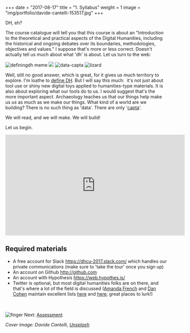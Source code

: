 +++
date = "2017-08-17"
title = "1. Syllabus"
weight = 1
image = "img/portfolio/davide-cantelli-153517.jpg"
+++

DH, eh? <!--more-->

The course catalogue will tell you that this course is about an "Introduction to the theoretical and practical aspects of the Digital Humanities, including the historical and ongoing debates over its boundaries, methodologies, objectives and values." I suppose that's more or less correct. Doesn't actually tell us much about what 'dh' is about. Let us turn to the web:

![definingdh meme](http://blogs.ucl.ac.uk/definingdh/files/2013/11/i-do-digital-humanities.jpg)
![](http://40.media.tumblr.com/tumblr_lu0uq3612l1r5i95zo1_400.jpg)
![data-capta][2]
![lizard](http://blogs.ucl.ac.uk/definingdh/files/2013/11/lizard.jpg)

Well, still no good answer, which is great, for it gives us much territory to explore. I'm loathe to [define DH](https://twitter.com/definingdh). But I will say this much:  it's not just about tool use or shiny new digital toys applied to humanities-type materials. It is also about exploring what our tools do to us. I would suggest that's the more important aspect. Archaeology teaches us that our things help make us *us* as much as we make our things. What kind of a world are we building? There is no such thing as 'data'. There are only '[capta](http://www.digitalhumanities.org/dhq/vol/5/1/000091/000091.html)'.

We will read, and we will make. We will build!

Let us begin.

<iframe width="560" height="315" src="https://www.youtube.com/embed/552XZy7MFRg" frameborder="0" allowfullscreen></iframe>

## Required materials

+ A free account for Slack <https://dhcu-2017.slack.com/> which handles our
    private communications (make sure to 'take the tour' once you sign up)
+ An account on Github <http://github.com>
+ An account with Hypothesis <https://web.hypothes.is/>
+ Twitter is optional, but most digital humanities folks are on there,
    and that's where a lot of the field is discussed ([Amanda French](https://twitter.com/amandafrench/) and [Dan
    Cohen](https://twitter.com/dancohen/) maintain excellent lists [here](https://twitter.com/amandafrench/lists/digital-humanities-women) and [here](https://twitter.com/dancohen/lists/digitalhumanities); great
    places to lurk!)



<br><br>
![finger][1] Next: [Assessment](/portfolio/assessment)

[1]: /img/portfolio/pointing-finger.png

[2]: /img/portfolio/mor.jpg

_Cover image: Davide Cantelli, [Unsplash](https://unsplash.com/search/photos/syllabus?photo=e3Uy4k7ooYk)_
